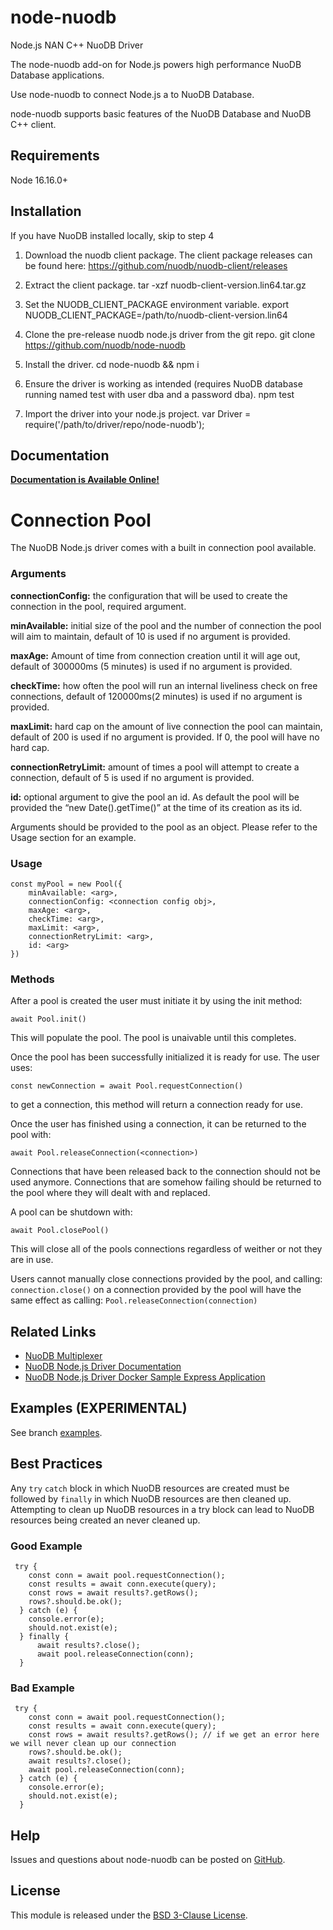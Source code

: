 # node-nuodb

Node.js NAN C++ NuoDB Driver

The node-nuodb add-on for Node.js powers high performance NuoDB Database applications.

Use node-nuodb to connect Node.js a to NuoDB Database.

node-nuodb supports basic features of the NuoDB Database and NuoDB C++ client.

## Requirements

Node 16.16.0+

## Installation

If you have NuoDB installed locally, skip to step 4

1. Download the nuodb client package.
   The client package releases can be found here: https://github.com/nuodb/nuodb-client/releases

2. Extract the client package.
   tar -xzf nuodb-client-version.lin64.tar.gz

3. Set the NUODB_CLIENT_PACKAGE environment variable.
   export NUODB_CLIENT_PACKAGE=/path/to/nuodb-client-version.lin64

4. Clone the pre-release nuodb node.js driver from the git repo.
   git clone https://github.com/nuodb/node-nuodb

5. Install the driver.
   cd node-nuodb && npm i
6. Ensure the driver is working as intended (requires NuoDB database running named test with user dba and a password dba).
   npm test

7. Import the driver into your node.js project.
   var Driver = require('/path/to/driver/repo/node-nuodb');

## Documentation

[**Documentation is Available Online!**][3]

# Connection Pool

The NuoDB Node.js driver comes with a built in connection pool available.

### Arguments

**connectionConfig:** the configuration that will be used to create the connection in the pool, required argument.

**minAvailable:** initial size of the pool and the number of connection the pool will aim to maintain, default of 10 is used if no argument is provided.

**maxAge:** Amount of time from connection creation until it will age out, default of 300000ms (5 minutes) is used if no argument is provided.

**checkTime:** how often the pool will run an internal liveliness check on free connections, default of 120000ms(2 minutes) is used if no argument is provided.

**maxLimit:** hard cap on the amount of live connection the pool can maintain, default of 200 is used if no argument is provided. If 0, the pool will have no hard cap.

**connectionRetryLimit:** amount of times a pool will attempt to create a connection, default of 5 is used if no argument is provided.

**id:** optional argument to give the pool an id. As default the pool will be provided the “new Date().getTime()” at the time of its creation as its id.

Arguments should be provided to the pool as an object. Please refer to the Usage section for an example.

### Usage

```
const myPool = new Pool({
    minAvailable: <arg>,
    connectionConfig: <connection config obj>,
    maxAge: <arg>,
    checkTime: <arg>,
    maxLimit: <arg>,
    connectionRetryLimit: <arg>,
    id: <arg>
})
```

### Methods

After a pool is created the user must initiate it by using the init method:

```
await Pool.init()
```

This will populate the pool. The pool is unaivable until this completes.

Once the pool has been successfully initialized it is ready for use. The user uses:

```
const newConnection = await Pool.requestConnection()
```

to get a connection, this method will return a connection ready for use.

Once the user has finished using a connection, it can be returned to the pool with:

```
await Pool.releaseConnection(<connection>)
```

Connections that have been released back to the connection should not be used anymore.
Connections that are somehow failing should be returned to the pool where they will dealt with and replaced.

A pool can be shutdown with:

```
await Pool.closePool()
```

This will close all of the pools connections regardless of weither or not they are in use.

Users cannot manually close connections provided by the pool, and calling:
`connection.close()`
on a connection provided by the pool will have the same effect as calling:
`Pool.releaseConnection(connection)`

## Related Links

- [NuoDB Multiplexer][5]
- [NuoDB Node.js Driver Documentation][3]
- [NuoDB Node.js Driver Docker Sample Express Application][4]

## Examples (EXPERIMENTAL)

See branch [examples](https://github.com/nuodb/node-nuodb/tree/examples).

## Best Practices

Any `try` `catch` block in which NuoDB resources are created must be followed by `finally` in which NuoDB resources are then cleaned up. Attempting to clean up NuoDB resources in a try block can lead to NuoDB resources being created an never cleaned up.

### Good Example

```
 try {
    const conn = await pool.requestConnection();
    const results = await conn.execute(query);
    const rows = await results?.getRows();
    rows?.should.be.ok();
  } catch (e) {
    console.error(e);
    should.not.exist(e);
  } finally {
      await results?.close();
      await pool.releaseConnection(conn);
  }
```

### Bad Example

```
 try {
    const conn = await pool.requestConnection();
    const results = await conn.execute(query);
    const rows = await results?.getRows(); // if we get an error here we will never clean up our connection
    rows?.should.be.ok();
    await results?.close();
    await pool.releaseConnection(conn);
  } catch (e) {
    console.error(e);
    should.not.exist(e);
  }
```

## Help

Issues and questions about node-nuodb can be posted on [GitHub][2].

## License

This module is released under the [BSD 3-Clause License][1].

[1]: https://opensource.org/licenses/BSD-3-Clause
[2]: https://github.com/nuodb/node-nuodb/issues
[3]: https://nuodb.github.io/node-nuodb/
[4]: https://github.com/nuodb/node-nuodb-demo
[5]: https://github.com/nuodb/node-multiplexer
[44]: https://github.com/nodejs/abi-stable-node-addon-examples
